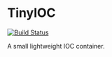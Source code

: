 # TinyIOC

[![Build Status](https://travis-ci.org/RyaPorter/TinyIOC.svg?branch=master)](https://travis-ci.org/RyaPorter/})


A small lightweight IOC container.
